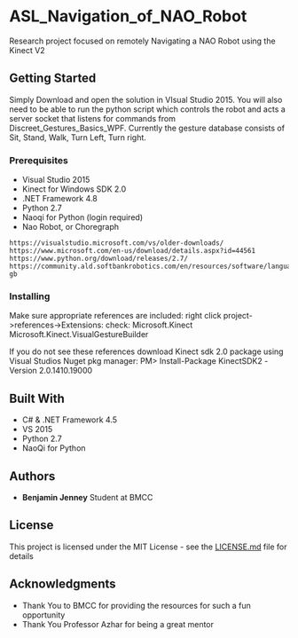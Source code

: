# ASL_Navigation_of_NAO_Robot

Research project focused on remotely Navigating a NAO Robot using the Kinect V2 

## Getting Started

Simply Download and open the solution in VIsual Studio 2015. You will also need to be able to run the python script which controls the robot and acts a server socket that listens for commands from Discreet_Gestures_Basics_WPF. 
Currently the gesture database consists of Sit, Stand, Walk, Turn Left, Turn right.

### Prerequisites

* Visual Studio 2015
* Kinect for Windows SDK 2.0
* .NET Framework 4.8
* Python 2.7
* Naoqi for Python (login required)
* Nao Robot, or Choregraph


```
https://visualstudio.microsoft.com/vs/older-downloads/
https://www.microsoft.com/en-us/download/details.aspx?id=44561
https://www.python.org/download/releases/2.7/
https://community.ald.softbankrobotics.com/en/resources/software/language/en-gb

```

### Installing
Make sure appropriate references are included:
right click project->references->Extensions: 
  check: Microsoft.Kinect
         Microsoft.Kinect.VisualGestureBuilder
         
 If you do not see these references download Kinect sdk 2.0 package using Visual Studios Nuget pkg manager: PM> Install-Package KinectSDK2 -Version 2.0.1410.19000

## Built With

* C# & .NET Framework 4.5
* VS 2015
* Python 2.7
* NaoQi for Python


## Authors

* **Benjamin Jenney** Student at BMCC

## License

This project is licensed under the MIT License - see the [LICENSE.md](LICENSE.md) file for details

## Acknowledgments

* Thank You to BMCC for providing the resources for such a fun opportunity
* Thank You Professor Azhar for being a great mentor
